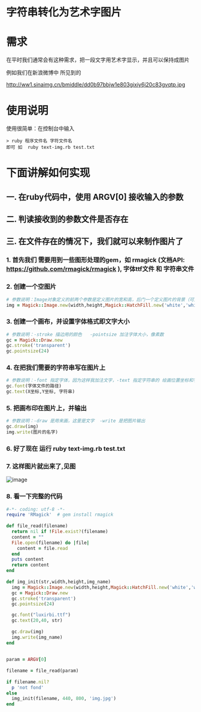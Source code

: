 字符串转化为艺术字图片
===========

需求
=========
在平时我们通常会有这种需求，把一段文字用艺术字显示，并且可以保持成图片

例如我们在新浪微博中 所见到的

http://ww1.sinaimg.cn/bmiddle/dd0b97bbjw1e803gixiy6j20c83gvqtp.jpg

使用说明
=========
使用很简单：在控制台中输入

```
> ruby 程序文件名 字符文件名  
即可 如  ruby text-img.rb test.txt
```

下面讲解如何实现
======

##   一.  在ruby代码中，使用 ARGV[0] 接收输入的参数  
##   二.  判读接收到的参数文件是否存在
##   三.  在文件存在的情况下，我们就可以来制作图片了
      
###  1.  首先我们 需要用到一些图形处理的gem，如 rmagick (文档API: https://github.com/rmagick/rmagick ),  字体ttf文件 和 字符串文件
###  2.  创建一个空图片
   
```ruby
# 参数说明：Image对象定义的前两个参数是定义图片的宽和高，后门一个定义图片的背景（可选），默认为白色。
img = Magick::Image.new(width,height,Magick::HatchFill.new('white','white'))
```

###   3.  创建一个画布，并设置字体格式即文字大小
     
```ruby
# 参数说明：-stroke 描边用的颜色   -pointsize 加注字体大小，像素数
gc = Magick::Draw.new
gc.stroke('transparent')
gc.pointsize(24)
```

###   4.  在把我们需要的字符串写在图片上

```ruby
# 参数说明：-font 指定字体，因为这样我加注文字，-text 指定字符串的 绘画位置坐标和字符
gc.font(字体文件的路径)
gc.text(X坐标,Y坐标, 字符串)
```

###   5.  把画布印在图片上，并输出
    
```ruby
# 参数说明：-draw 是用来画，这里是文字  -write 是把图片输出
gc.draw(img)
img.write(图片的名字)  
```

###   6.  好了现在 运行     ruby text-img.rb test.txt

###   7.  这样图片就出来了,见图 
![image](https://raw.github.com/mindpin/lessons/master/lesson01/img.jpg)

###   8.  看一下完整的代码
 
```ruby
#-*- coding: utf-8 -*-
require 'RMagick'  # gem install rmagick
  
def file_read(filename)
  return nil if !File.exist?(filename)
  content = ""
  File.open(filename) do |file|
    content = file.read
  end
  puts content
  return content
end
  
def img_init(str,width,height,img_name)
  img = Magick::Image.new(width,height,Magick::HatchFill.new('white','white'))
  gc = Magick::Draw.new
  gc.stroke('transparent')
  gc.pointsize(24)

  gc.font("luxirbi.ttf")  
  gc.text(20,40, str)  
  
  gc.draw(img)
  img.write(img_name)  
end
  
  
param = ARGV[0]
  
filename = file_read(param)
  
if filename.nil?
  p 'not fond'
else
  img_init(filename, 440, 800, 'img.jpg')
end
```
